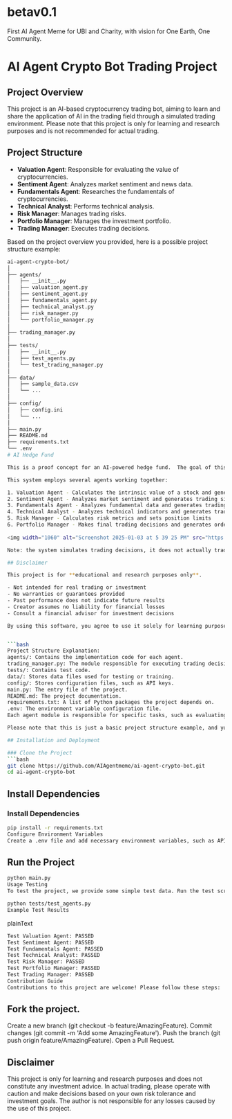 # betav0.1
First AI Agent Meme for UBI and Charity, with vision for One Earth, One Community.
# AI Agent Crypto Bot Trading Project

## Project Overview
This project is an AI-based cryptocurrency trading bot, aiming to learn and share the application of AI in the trading field through a simulated trading environment. Please note that this project is only for learning and research purposes and is not recommended for actual trading.

## Project Structure
- **Valuation Agent**: Responsible for evaluating the value of cryptocurrencies.
- **Sentiment Agent**: Analyzes market sentiment and news data.
- **Fundamentals Agent**: Researches the fundamentals of cryptocurrencies.
- **Technical Analyst**: Performs technical analysis.
- **Risk Manager**: Manages trading risks.
- **Portfolio Manager**: Manages the investment portfolio.
- **Trading Manager**: Executes trading decisions.

Based on the project overview you provided, here is a possible project structure example:

```bash
ai-agent-crypto-bot/
│
├── agents/
│   ├── __init__.py
│   ├── valuation_agent.py
│   ├── sentiment_agent.py
│   ├── fundamentals_agent.py
│   ├── technical_analyst.py
│   ├── risk_manager.py
│   └── portfolio_manager.py
│
├── trading_manager.py
│
├── tests/
│   ├── __init__.py
│   ├── test_agents.py
│   └── test_trading_manager.py
│
├── data/
│   ├── sample_data.csv
│   └── ...
│
├── config/
│   ├── config.ini
│   └── ...
│
├── main.py
├── README.md
├── requirements.txt
└── .env
# AI Hedge Fund

This is a proof concept for an AI-powered hedge fund.  The goal of this project is to explore the use of AI to make trading decisions.  This project is for **educational** purposes only and is not intended for real trading or investment.

This system employs several agents working together:

1. Valuation Agent - Calculates the intrinsic value of a stock and generates trading signals
2. Sentiment Agent - Analyzes market sentiment and generates trading signals
3. Fundamentals Agent - Analyzes fundamental data and generates trading signals
4. Technical Analyst - Analyzes technical indicators and generates trading signals
5. Risk Manager - Calculates risk metrics and sets position limits
6. Portfolio Manager - Makes final trading decisions and generates orders
   
<img width="1060" alt="Screenshot 2025-01-03 at 5 39 25 PM" src="https://github.com/user-attachments/assets/4611aace-27d0-43b2-9a70-385b40336e3f" />

Note: the system simulates trading decisions, it does not actually trade.

## Disclaimer

This project is for **educational and research purposes only**.

- Not intended for real trading or investment
- No warranties or guarantees provided
- Past performance does not indicate future results
- Creator assumes no liability for financial losses
- Consult a financial advisor for investment decisions

By using this software, you agree to use it solely for learning purposes.


```bash
Project Structure Explanation:
agents/: Contains the implementation code for each agent.
trading_manager.py: The module responsible for executing trading decisions.
tests/: Contains test code.
data/: Stores data files used for testing or training.
config/: Stores configuration files, such as API keys.
main.py: The entry file of the project.
README.md: The project documentation.
requirements.txt: A list of Python packages the project depends on.
.env: The environment variable configuration file.
Each agent module is responsible for specific tasks, such as evaluating value, analyzing market sentiment, researching fundamentals, performing technical analysis, managing risk, and managing the investment portfolio. The trading_manager.py module is responsible for integrating the decisions of each agent and executing trades.

Please note that this is just a basic project structure example, and you can adjust and expand it according to the actual needs of the project.

## Installation and Deployment

### Clone the Project
```bash
git clone https://github.com/AIAgentmeme/ai-agent-crypto-bot.git
cd ai-agent-crypto-bot
```

##  Install Dependencies

### Install Dependencies

```bash
pip install -r requirements.txt
Configure Environment Variables
Create a .env file and add necessary environment variables, such as API keys.
```
## Run  the Project

```bash
python main.py
Usage Testing
To test the project, we provide some simple test data. Run the test script:
```

```bash
python tests/test_agents.py
Example Test Results
```
plainText
```bash
Test Valuation Agent: PASSED
Test Sentiment Agent: PASSED
Test Fundamentals Agent: PASSED
Test Technical Analyst: PASSED
Test Risk Manager: PASSED
Test Portfolio Manager: PASSED
Test Trading Manager: PASSED
Contribution Guide
Contributions to this project are welcome! Please follow these steps:
```
## Fork the project.
Create a new branch (git checkout -b feature/AmazingFeature).
Commit changes (git commit -m 'Add some AmazingFeature').
Push the branch (git push origin feature/AmazingFeature).
Open a Pull Request.
## Disclaimer
This project is only for learning and research purposes and does not constitute any investment advice. In actual trading, please operate with caution and make decisions based on your own risk tolerance and investment goals. The author is not responsible for any losses caused by the use of this project.

